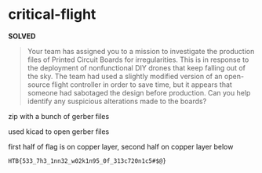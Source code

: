# critical-flight

**SOLVED**

> Your team has assigned you to a mission to investigate the production files of Printed Circuit Boards for irregularities. 
> This is in response to the deployment of nonfunctional DIY drones that keep falling out of the sky. 
> The team had used a slightly modified version of an open-source flight controller in order to save time, but it appears that someone had sabotaged the design before production. 
> Can you help identify any suspicious alterations made to the boards?

zip with a bunch of gerber files

used kicad to open gerber files

first half of flag is on copper layer, second half on copper layer below

`HTB{533_7h3_1nn32_w02k1n95_0f_313c720n1c5#$@}`
